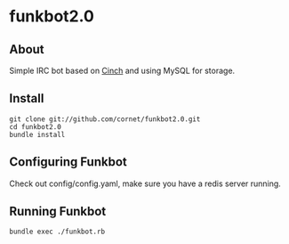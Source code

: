 # funkbot2.0

## About

Simple IRC bot based on [Cinch](https://github.com/cinchrb/cinch) and using MySQL for storage.

## Install

    git clone git://github.com/cornet/funkbot2.0.git
    cd funkbot2.0
    bundle install


## Configuring Funkbot

Check out config/config.yaml, make sure you have a redis server running.


## Running Funkbot

    bundle exec ./funkbot.rb

